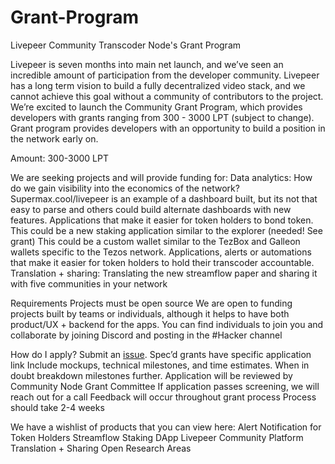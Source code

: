 # Grant-Program
Livepeer Community Transcoder Node's Grant Program

Livepeer is seven months into main net launch, and we’ve seen an incredible amount of participation from the developer community. Livepeer has a long term vision to build a fully decentralized video stack, and we cannot achieve this goal without a community of contributors to the project. We’re excited to launch the Community Grant Program, which provides developers with grants ranging from 300 - 3000 LPT (subject to change). Grant program provides developers with an opportunity to build a position in the network early on. 

Amount: 300-3000 LPT

We are seeking projects and will provide funding for: 
Data analytics: How do we gain visibility into the economics of the network? Supermax.cool/livepeer is an example of a dashboard built, but its not that easy to parse and others could build alternate dashboards with new features. 
Applications that make it easier for token holders to bond token. This could be a new staking application similar to the explorer (needed! See grant) This could be a custom wallet similar to the TezBox and Galleon wallets specific to the Tezos network. 
Applications, alerts or automations that make it easier for token holders to hold their transcoder accountable. 
Translation + sharing: Translating the new streamflow paper and sharing it with five communities in your network 

Requirements
Projects must be open source 
We are open to funding projects built by teams or individuals, although it helps to have both product/UX + backend for the apps. You can find individuals to join you and collaborate by joining Discord and posting in the #Hacker channel 

How do I apply?
Submit an [issue](https://github.com/Livepeer-Community-Node/Grant-Program/issues/new/choose). Spec’d grants have specific application link
Include mockups, technical milestones, and time estimates. When in doubt breakdown milestones further. 
Application will be reviewed by Community Node Grant Committee 
If application passes screening, we will reach out for a call 
Feedback will occur throughout grant process 
Process should take 2-4 weeks 

We have a wishlist of products that you can view here: 
Alert Notification for Token Holders
Streamflow Staking DApp
Livepeer Community Platform
Translation + Sharing 
Open Research Areas
